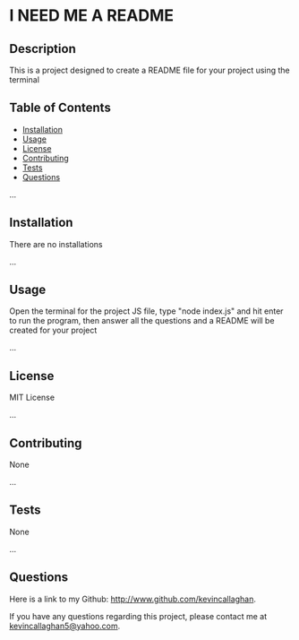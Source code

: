 # I NEED ME A README

## Description

This is a project designed to create a README file for your project using the terminal

## Table of Contents

- [Installation](#installation)
- [Usage](#usage)
- [License](#license)
- [Contributing](#contributing)
- [Tests](#tests)
- [Questions](#questions)

...

## Installation

There are no installations

...

## Usage

Open the terminal for the project JS file, type "node index.js" and hit enter to run the program, then answer all the questions and a README will be created for your project

...

## License

MIT License

...

## Contributing

None

...

## Tests

None

...

## Questions

Here is a link to my Github: http://www.github.com/kevincallaghan.

If you have any questions regarding this project, please contact me at kevincallaghan5@yahoo.com.


